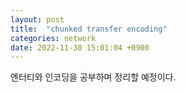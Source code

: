 ```yaml
---
layout: post
title:  "chunked transfer encoding"
categories: network
date: 2022-11-30 15:01:04 +0900
---
```


엔터티와 인코딩을 공부하며 정리할 예정이다.
